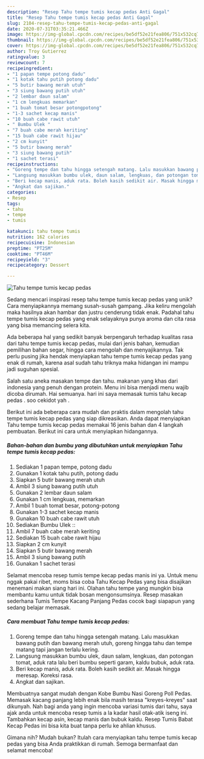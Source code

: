 ```yaml
---
description: "Resep Tahu tempe tumis kecap pedas Anti Gagal"
title: "Resep Tahu tempe tumis kecap pedas Anti Gagal"
slug: 2104-resep-tahu-tempe-tumis-kecap-pedas-anti-gagal
date: 2020-07-31T03:35:21.466Z
image: https://img-global.cpcdn.com/recipes/be5df52e21fea806/751x532cq70/tahu-tempe-tumis-kecap-pedas-foto-resep-utama.jpg
thumbnail: https://img-global.cpcdn.com/recipes/be5df52e21fea806/751x532cq70/tahu-tempe-tumis-kecap-pedas-foto-resep-utama.jpg
cover: https://img-global.cpcdn.com/recipes/be5df52e21fea806/751x532cq70/tahu-tempe-tumis-kecap-pedas-foto-resep-utama.jpg
author: Troy Gutierrez
ratingvalue: 3
reviewcount: 7
recipeingredient:
- "1 papan tempe potong dadu"
- "1 kotak tahu putih potong dadu"
- "5 butir bawang merah utuh"
- "3 siung bawang putih utuh"
- "2 lembar daun salam"
- "1 cm lengkuas memarkan"
- "1 buah tomat besar potongpotong"
- "1-3 sachet kecap manis"
- "10 buah cabe rawit utuh"
- " Bumbu Ulek "
- "7 buah cabe merah keriting"
- "15 buah cabe rawit hijau"
- "2 cm kunyit"
- "5 butir bawang merah"
- "3 siung bawang putih"
- "1 sachet terasi"
recipeinstructions:
- "Goreng tempe dan tahu hingga setengah matang. Lalu masukkan bawang putih dan bawang merah utuh, goreng hingga tahu dan tempe matang tapi jangan terlalu kering."
- "Langsung masukkan bumbu ulek, daun salam, lengkuas, dan potongan tomat, aduk rata lalu beri bumbu seperti garam, kaldu bubuk, aduk rata."
- "Beri kecap manis, aduk rata. Boleh kasih sedikit air. Masak hingga meresap. Koreksi rasa."
- "Angkat dan sajikan."
categories:
- Resep
tags:
- tahu
- tempe
- tumis

katakunci: tahu tempe tumis 
nutrition: 162 calories
recipecuisine: Indonesian
preptime: "PT25M"
cooktime: "PT46M"
recipeyield: "3"
recipecategory: Dessert

---
```



![Tahu tempe tumis kecap pedas](https://img-global.cpcdn.com/recipes/be5df52e21fea806/751x532cq70/tahu-tempe-tumis-kecap-pedas-foto-resep-utama.jpg)

Sedang mencari inspirasi resep tahu tempe tumis kecap pedas yang unik? Cara menyiapkannya memang susah-susah gampang. Jika keliru mengolah maka hasilnya akan hambar dan justru cenderung tidak enak. Padahal tahu tempe tumis kecap pedas yang enak selayaknya punya aroma dan cita rasa yang bisa memancing selera kita.

Ada beberapa hal yang sedikit banyak berpengaruh terhadap kualitas rasa dari tahu tempe tumis kecap pedas, mulai dari jenis bahan, kemudian pemilihan bahan segar, hingga cara mengolah dan menyajikannya. Tak perlu pusing jika hendak menyiapkan tahu tempe tumis kecap pedas yang enak di rumah, karena asal sudah tahu triknya maka hidangan ini mampu jadi suguhan spesial.

Salah satu aneka masakan tempe dan tahu. makanan yang khas dari indonesia yang penuh dengan protein. Menu ini bisa menjadi menu wajib dicoba dirumah. Hai semuanya. hari ini saya memasak tumis tahu kecap pedas . soo cekidot yah .


Berikut ini ada beberapa cara mudah dan praktis dalam mengolah tahu tempe tumis kecap pedas yang siap dikreasikan. Anda dapat menyiapkan Tahu tempe tumis kecap pedas memakai 16 jenis bahan dan 4 langkah pembuatan. Berikut ini cara untuk menyiapkan hidangannya.

<!--inarticleads1-->

##### Bahan-bahan dan bumbu yang dibutuhkan untuk menyiapkan Tahu tempe tumis kecap pedas:

1. Sediakan 1 papan tempe, potong dadu
1. Gunakan 1 kotak tahu putih, potong dadu
1. Siapkan 5 butir bawang merah utuh
1. Ambil 3 siung bawang putih utuh
1. Gunakan 2 lembar daun salam
1. Gunakan 1 cm lengkuas, memarkan
1. Ambil 1 buah tomat besar, potong-potong
1. Gunakan 1-3 sachet kecap manis
1. Gunakan 10 buah cabe rawit utuh
1. Sediakan  Bumbu Ulek ::
1. Ambil 7 buah cabe merah keriting
1. Sediakan 15 buah cabe rawit hijau
1. Siapkan 2 cm kunyit
1. Siapkan 5 butir bawang merah
1. Ambil 3 siung bawang putih
1. Gunakan 1 sachet terasi


Selamat mencoba resep tumis tempe kecap pedas manis ini ya. Untuk menu nggak pakai ribet, moms bisa coba Tahu Kecap Pedas yang bisa disajikan menemani makan siang hari ini. Olahan tahu tempe yang mungkin bisa membantu kamu untuk tidak bosan mengonsumsinya. Resep masakan sederhana Tumis Tempe Kacang Panjang Pedas cocok bagi siapapun yang sedang belajar memasak. 

<!--inarticleads2-->

##### Cara membuat Tahu tempe tumis kecap pedas:

1. Goreng tempe dan tahu hingga setengah matang. Lalu masukkan bawang putih dan bawang merah utuh, goreng hingga tahu dan tempe matang tapi jangan terlalu kering.
1. Langsung masukkan bumbu ulek, daun salam, lengkuas, dan potongan tomat, aduk rata lalu beri bumbu seperti garam, kaldu bubuk, aduk rata.
1. Beri kecap manis, aduk rata. Boleh kasih sedikit air. Masak hingga meresap. Koreksi rasa.
1. Angkat dan sajikan.


Membuatnya sangat mudah dengan Kobe Bumbu Nasi Goreng Poll Pedas. Memasak kacang panjang lebih enak bila masih terasa &#34;kreyes-kreyes&#34; saat dikunyah. Nah bagi anda yang ingin mencoba variasi tumis dari tahu, saya ajak anda untuk mencoba resep tumis a la kadar hasil otak-atik iseng ini. Tambahkan kecap asin, kecap manis dan bubuk kaldu. Resep Tumis Babat Kecap Pedas ini bisa kita buat tanpa perlu ke ahlian khusus. 

Gimana nih? Mudah bukan? Itulah cara menyiapkan tahu tempe tumis kecap pedas yang bisa Anda praktikkan di rumah. Semoga bermanfaat dan selamat mencoba!
